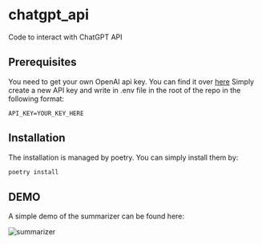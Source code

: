 # chatgpt_api
Code to interact with ChatGPT API


## Prerequisites
You need to get your own OpenAI api key. You can find it over [here](https://platform.openai.com/account/api-keys)
Simply create a new API key and write in .env file in the root of the repo in the following format:

```
API_KEY=YOUR_KEY_HERE
```

## Installation
The installation is managed by poetry. You can simply install them by:

```python
poetry install
```


## DEMO
A simple demo of the summarizer can be found here:

![summarizer](https://user-images.githubusercontent.com/19887541/227787486-a78916a5-db35-4238-a677-8687c010e1bd.gif)
